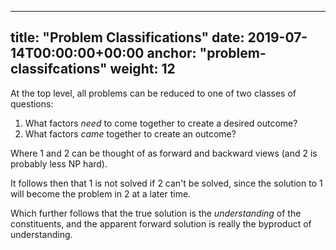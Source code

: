 

---
title: "Problem Classifications"
date: 2019-07-14T00:00:00+00:00
anchor: "problem-classifcations"
weight: 12
---

At the top level, all problems can be reduced to one of two classes of questions:

 1. What factors _need_ to come together to create a desired outcome?
 1. What factors _came_ together to create an outcome?

Where 1 and 2 can be thought of as forward and backward views (and 2 is probably less NP hard).

It follows then that 1 is not solved if 2 can't be solved, since the solution to 1 will become
the problem in 2 at a later time.

Which further follows that the true solution is the _understanding_ of the constituents, and 
the apparent forward solution is really the byproduct of understanding.
